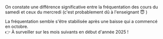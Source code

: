 On constate une différence significative entre la fréquentation des cours du samedi et ceux du mercredi (c'est probablement dû à l'enseignant 😇 )

La fréquentation semble s'être stabilisée après une baisse qui a commencé en octobre.\
👉 À surveiller sur les mois suivants en début d'année 2025 !

